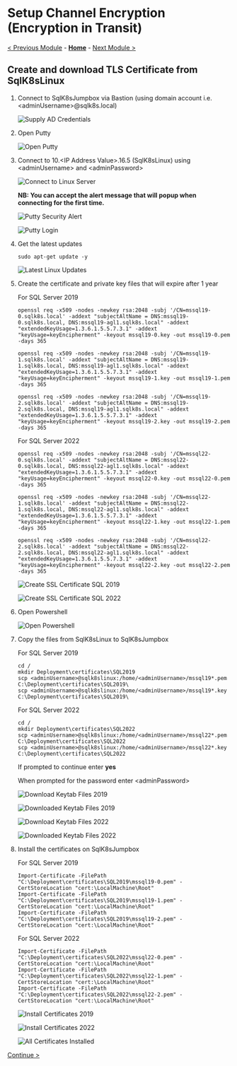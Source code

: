 # Setup Channel Encryption (Encryption in Transit)

[< Previous Module](../modules/kerberos.md) - **[Home](../README.md)** - [Next Module >](../modules/sql19.md)

## Create and download TLS Certificate from SqlK8sLinux

1. Connect to SqlK8sJumpbox via Bastion (using domain account i.e. \<adminUsername\>\@sqlk8s.local)

    ![Supply AD Credentials](media/SupplyADCredentials.jpg)

2. Open Putty

    ![Open Putty](media/OpenPutty.jpg)

3. Connect to 10.\<IP Address Value\>.16.5 (SqlK8sLinux) using \<adminUsername\> and \<adminPassword\>

    ![Connect to Linux Server](media/ConnectLinux.jpg)

    **NB: You can accept the alert message that will popup when connecting for the first time.**

    ![Putty Security Alert](media/PuttySecurityAlert.jpg)

    ![Putty Login](media/PuttyLogin.jpg)

4. Get the latest updates

    ```text
    sudo apt-get update -y
    ```

    ![Latest Linux Updates](media/LatestLinuxUpdates.jpg)

5. Create the certificate and private key files that will expire after 1 year

    For SQL Server 2019

    ```text
    openssl req -x509 -nodes -newkey rsa:2048 -subj '/CN=mssql19-0.sqlk8s.local' -addext "subjectAltName = DNS:mssql19-0.sqlk8s.local, DNS:mssql19-agl1.sqlk8s.local" -addext "extendedKeyUsage=1.3.6.1.5.5.7.3.1" -addext "keyUsage=keyEncipherment" -keyout mssql19-0.key -out mssql19-0.pem -days 365
    ```

    ```text
    openssl req -x509 -nodes -newkey rsa:2048 -subj '/CN=mssql19-1.sqlk8s.local' -addext "subjectAltName = DNS:mssql19-1.sqlk8s.local, DNS:mssql19-agl1.sqlk8s.local" -addext "extendedKeyUsage=1.3.6.1.5.5.7.3.1" -addext "keyUsage=keyEncipherment" -keyout mssql19-1.key -out mssql19-1.pem -days 365
    ```

    ```text
    openssl req -x509 -nodes -newkey rsa:2048 -subj '/CN=mssql19-2.sqlk8s.local' -addext "subjectAltName = DNS:mssql19-2.sqlk8s.local, DNS:mssql19-agl1.sqlk8s.local" -addext "extendedKeyUsage=1.3.6.1.5.5.7.3.1" -addext "keyUsage=keyEncipherment" -keyout mssql19-2.key -out mssql19-2.pem -days 365
    ```

    For SQL Server 2022

    ```text
    openssl req -x509 -nodes -newkey rsa:2048 -subj '/CN=mssql22-0.sqlk8s.local' -addext "subjectAltName = DNS:mssql22-0.sqlk8s.local, DNS:mssql22-agl1.sqlk8s.local" -addext "extendedKeyUsage=1.3.6.1.5.5.7.3.1" -addext "keyUsage=keyEncipherment" -keyout mssql22-0.key -out mssql22-0.pem -days 365
    ```

    ```text
    openssl req -x509 -nodes -newkey rsa:2048 -subj '/CN=mssql22-1.sqlk8s.local' -addext "subjectAltName = DNS:mssql22-1.sqlk8s.local, DNS:mssql22-agl1.sqlk8s.local" -addext "extendedKeyUsage=1.3.6.1.5.5.7.3.1" -addext "keyUsage=keyEncipherment" -keyout mssql22-1.key -out mssql22-1.pem -days 365
    ```

    ```text
    openssl req -x509 -nodes -newkey rsa:2048 -subj '/CN=mssql22-2.sqlk8s.local' -addext "subjectAltName = DNS:mssql22-2.sqlk8s.local, DNS:mssql22-agl1.sqlk8s.local" -addext "extendedKeyUsage=1.3.6.1.5.5.7.3.1" -addext "keyUsage=keyEncipherment" -keyout mssql22-2.key -out mssql22-2.pem -days 365
    ```

    ![Create SSL Certificate SQL 2019](media/CreateSSL19.jpg)

    ![Create SSL Certificate SQL 2022](media/CreateSSL22.jpg)

6. Open Powershell

    ![Open Powershell](media/OpenPowershell.jpg)

7. Copy the files from SqlK8sLinux to SqlK8sJumpbox

    For SQL Server 2019
    
    ```text
    cd /
    mkdir Deployment\certificates\SQL2019
    scp <adminUsername>@sqlk8slinux:/home/<adminUsername>/mssql19*.pem C:\Deployment\certificates\SQL2019\
    scp <adminUsername>@sqlk8slinux:/home/<adminUsername>/mssql19*.key C:\Deployment\certificates\SQL2019\
    ```

    For SQL Server 2022
    
    ```text
    cd /
    mkdir Deployment\certificates\SQL2022
    scp <adminUsername>@sqlk8slinux:/home/<adminUsername>/mssql22*.pem C:\Deployment\certificates\SQL2022
    scp <adminUsername>@sqlk8slinux:/home/<adminUsername>/mssql22*.key C:\Deployment\certificates\SQL2022
    ```

    If prompted to continue enter **yes**

    When prompted for the password enter \<adminPassword\>

    ![Download Keytab Files 2019](media/DownloadSSLFiles19.jpg)

    ![Downloaded Keytab Files 2019](media/DownloadedSSLFiles19.jpg)

    ![Download Keytab Files 2022](media/DownloadSSLFiles22.jpg)

    ![Downloaded Keytab Files 2022](media/DownloadedSSLFiles22.jpg)

8. Install the certificates on SqlK8sJumpbox

    For SQL Server 2019
    
    ```text
    Import-Certificate -FilePath "C:\Deployment\certificates\SQL2019\mssql19-0.pem" -CertStoreLocation "cert:\LocalMachine\Root"
    Import-Certificate -FilePath "C:\Deployment\certificates\SQL2019\mssql19-1.pem" -CertStoreLocation "cert:\LocalMachine\Root"
    Import-Certificate -FilePath "C:\Deployment\certificates\SQL2019\mssql19-2.pem" -CertStoreLocation "cert:\LocalMachine\Root"
    ```

    For SQL Server 2022
    
    ```text
    Import-Certificate -FilePath "C:\Deployment\certificates\SQL2022\mssql22-0.pem" -CertStoreLocation "cert:\LocalMachine\Root"
    Import-Certificate -FilePath "C:\Deployment\certificates\SQL2022\mssql22-1.pem" -CertStoreLocation "cert:\LocalMachine\Root"
    Import-Certificate -FilePath "C:\Deployment\certificates\SQL2022\mssql22-2.pem" -CertStoreLocation "cert:\LocalMachine\Root"
    ```

    ![Install Certificates 2019](media/CertificateInstalled19.jpg)

    ![Install Certificates 2022](media/CertificateInstalled22.jpg)

    ![All Certificates Installed](media/AllCertificatesInstalled.jpg)

[Continue >](../modules/sql19.md)
